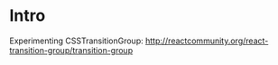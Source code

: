# Intro

Experimenting CSSTransitionGroup: http://reactcommunity.org/react-transition-group/transition-group
